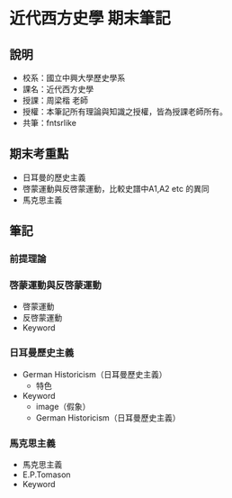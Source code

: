 # 近代西方史學 期末筆記
## 說明
* 校系：國立中興大學歷史學系
* 課名：近代西方史學
* 授課：周梁楷 老師
* 授權：本筆記所有理論與知識之授權，皆為授課老師所有。
* 共筆：fntsrlike

## 期末考重點
* 日耳曼的歷史主義
* 啓蒙運動與反啓蒙運動，比較史譜中A1,A2 etc 的異同
* 馬克思主義

## 筆記
### 前提理論
    
### 啓蒙運動與反啓蒙運動
* 啓蒙運動
* 反啓蒙運動
* Keyword

### 日耳曼歷史主義
* German Historicism（日耳曼歷史主義）
    * 特色
* Keyword
    * image（假象）
    * German Historicism（日耳曼歷史主義）

### 馬克思主義
* 馬克思主義
* E.P.Tomason
* Keyword




